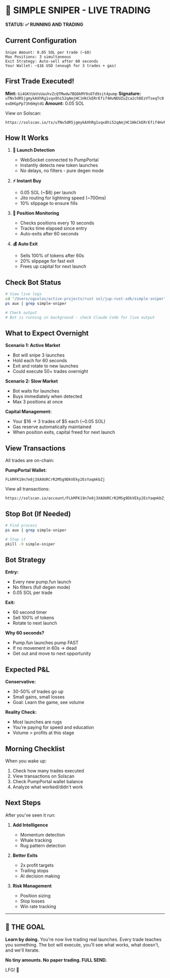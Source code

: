 # 🚀 SIMPLE SNIPER - LIVE TRADING

**STATUS: ✅ RUNNING AND TRADING**

## Current Configuration

```
Snipe Amount: 0.05 SOL per trade (~$8)
Max Positions: 3 simultaneous
Exit Strategy: Auto-sell after 60 seconds
Your Wallet: ~$16 USD (enough for 3 trades + gas)
```

## First Trade Executed!

**Mint:** `Gi4GKtUeVsUashvZcQTMwdw7BQ8kMY9s6Td9sit4pump`
**Signature:** `uTNv5dR5jgmykAXhRg1vqx8hi52qAmjHC1HkCkERrEfif4HvNDUZuZca2ch8EzVTseqTc8exDHGpPp73h6HqtdG`
**Amount:** 0.05 SOL

View on Solscan:
```
https://solscan.io/tx/uTNv5dR5jgmykAXhRg1vqx8hi52qAmjHC1HkCkERrEfif4HvNDUZuZca2ch8EzVTseqTc8exDHGpPp73h6HqtdG
```

## How It Works

1. **🔔 Launch Detection**
   - WebSocket connected to PumpPortal
   - Instantly detects new token launches
   - No delays, no filters - pure degen mode

2. **⚡ Instant Buy**
   - 0.05 SOL (~$8) per launch
   - Jito routing for lightning speed (~700ms)
   - 10% slippage to ensure fills

3. **👀 Position Monitoring**
   - Checks positions every 10 seconds
   - Tracks time elapsed since entry
   - Auto-exits after 60 seconds

4. **💰 Auto Exit**
   - Sells 100% of tokens after 60s
   - 20% slippage for fast exit
   - Frees up capital for next launch

## Check Bot Status

```bash
# View live logs
cd "/Users/ogsolas/active-projects/rust sol/jup-rust-sdk/simple-sniper"
ps aux | grep simple-sniper

# Check output
# Bot is running in background - check Claude Code for live output
```

## What to Expect Overnight

**Scenario 1: Active Market**
- Bot will snipe 3 launches
- Hold each for 60 seconds
- Exit and rotate to new launches
- Could execute 50+ trades overnight

**Scenario 2: Slow Market**
- Bot waits for launches
- Buys immediately when detected
- Max 3 positions at once

**Capital Management:**
- Your $16 → 3 trades of $5 each (~0.05 SOL)
- Gas reserve automatically maintained
- When position exits, capital freed for next launch

## View Transactions

All trades are on-chain:

**PumpPortal Wallet:**
```
FLkMFK19n7e8j3XA9URCrR2MSg9DkVEky2EsYaqmkbZj
```

View all transactions:
```
https://solscan.io/account/FLkMFK19n7e8j3XA9URCrR2MSg9DkVEky2EsYaqmkbZj
```

## Stop Bot (If Needed)

```bash
# Find process
ps aux | grep simple-sniper

# Stop it
pkill -9 simple-sniper
```

## Bot Strategy

**Entry:**
- Every new pump.fun launch
- No filters (full degen mode)
- 0.05 SOL per trade

**Exit:**
- 60 second timer
- Sell 100% of tokens
- Rotate to next launch

**Why 60 seconds?**
- Pump.fun launches pump FAST
- If no movement in 60s → dead
- Get out and move to next opportunity

## Expected P&L

**Conservative:**
- 30-50% of trades go up
- Small gains, small losses
- Goal: Learn the game, see volume

**Reality Check:**
- Most launches are rugs
- You're paying for speed and education
- Volume > profits at this stage

## Morning Checklist

When you wake up:

1. Check how many trades executed
2. View transactions on Solscan
3. Check PumpPortal wallet balance
4. Analyze what worked/didn't work

## Next Steps

After you've seen it run:

1. **Add Intelligence**
   - Momentum detection
   - Whale tracking
   - Rug pattern detection

2. **Better Exits**
   - 2x profit targets
   - Trailing stops
   - AI decision making

3. **Risk Management**
   - Position sizing
   - Stop losses
   - Win rate tracking

---

## 🎯 THE GOAL

**Learn by doing.** You're now live trading real launches. Every trade teaches you something. The bot will execute, you'll see what works, what doesn't, and we'll iterate.

**No tiny amounts. No paper trading. FULL SEND.**

LFG! 🚀
